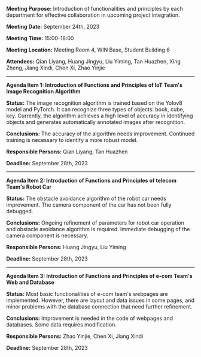 **Meeting Purpose:** Introduction of functionalities and principles by each department for effective collaboration in upcoming project integration.

**Meeting Date:** September 24th, 2023

**Meeting Time:** 15:00-18:00

**Meeting Location:** Meeting Room 4, WIN Base, Student Building 6

**Attendees:** Qian Liyang, Huang Jingyu, Liu Yiming, Tan Huazhen, Xing Zheng, Jiang Xindi, Chen Xi, Zhao Yinjie

---

**Agenda Item 1: Introduction of Functions and Principles of IoT Team's Image Recognition Algorithm**

**Status:** The image recognition algorithm is trained based on the Yolov8 model and PyTorch. It can recognize three types of objects: book, cube, key. Currently, the algorithm achieves a high level of accuracy in identifying objects and generates automatically annotated images after recognition.

**Conclusions:** The accuracy of the algorithm needs improvement. Continued training is necessary to identify a more robust model.

**Responsible Persons:** Qian Liyang, Tan Huazhen

**Deadline:** September 28th, 2023

---

**Agenda Item 2: Introduction of Functions and Principles of telecom Team's Robot Car**

**Status:** The obstacle avoidance algorithm of the robot car needs improvement. The camera component of the car has not been fully debugged.

**Conclusions:** Ongoing refinement of parameters for robot car operation and obstacle avoidance algorithm is required. Immediate debugging of the camera component is necessary.

**Responsible Persons:** Huang Jingyu, Liu Yiming

**Deadline:** September 28th, 2023

---

**Agenda Item 3: Introduction of Functions and Principles of e-com Team's Web and Database**

**Status:** Most basic functionalities of e-com team's webpages are implemented. However, there are layout and data issues in some pages, and minor problems with the database connection that need further refinement.

**Conclusions:** Improvement is needed in the code of webpages and databases. Some data requires modification.

**Responsible Persons:** Zhao Yinjie, Chen Xi, Jiang Xindi

**Deadline:** September 28th, 2023